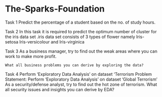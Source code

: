 # The-Sparks-Foundation

Task 1
Predict the percentage of a student based on the no. of study hours. 

Task 2
In this task it is required to predict the optimum number of cluster for the iris data set .iris data set consists of 3 types of flower namely Iris-setosa Iris-versicolour and Iris-virginica

Task 3
    As a business manager, try to find out the weak areas where you can
    work to make more profit.

    What all business problems you can derive by exploring the data?
    
    
    
Task 4
   Perform ‘Exploratory Data Analysis’ on dataset ‘Terrorism
   Problem Statement: Perform ‘Exploratory Data Analysis’ on dataset ‘Global Terrorism’
   As a security/defense analyst, try to find out the hot zone of terrorism.
   What all security issues and insights you can derive by EDA?
